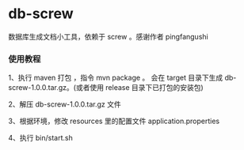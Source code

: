 # db-screw
数据库生成文档小工具，依赖于 screw 。感谢作者 pingfangushi 



### 使用教程

1、执行 maven 打包 ，指令 mvn package 。 会在 target 目录下生成 db-screw-1.0.0.tar.gz。(或者使用 release 目录下已打包的安装包)

2、解压 db-screw-1.0.0.tar.gz 文件

3、根据环境，修改 resources 里的配置文件 application.properties 

4、执行 bin/start.sh 